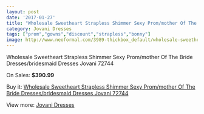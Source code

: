 ```yaml
---
layout: post
date: '2017-01-27'
title: "Wholesale Sweetheart Strapless Shimmer Sexy Prom/mother Of The Bride Dresses/bridesmaid Dresses Jovani 72744"
category: Jovani Dresses
tags: ["prom","gowns","discount","strapless","bonny"]
image: http://www.neoformal.com/3989-thickbox_default/wholesale-sweetheart-strapless-shimmer-sexy-prom-mother-of-the-bride-dresses-bridesmaid-dresses-jovani-72744.jpg
---
```

Wholesale Sweetheart Strapless Shimmer Sexy Prom/mother Of The Bride Dresses/bridesmaid Dresses Jovani 72744

On Sales: **$390.99**
<a href="https://www.neoformal.com/en/jovani-dresses/1487-wholesale-sweetheart-strapless-shimmer-sexy-prom-mother-of-the-bride-dresses-bridesmaid-dresses-jovani-72744.html"><amp-img layout="responsive" width="600" height="600" src="//www.neoformal.com/3989-thickbox_default/wholesale-sweetheart-strapless-shimmer-sexy-prom-mother-of-the-bride-dresses-bridesmaid-dresses-jovani-72744.jpg" alt="Wholesale Sweetheart Strapless Shimmer Sexy Prom/mother Of The Bride Dresses/bridesmaid Dresses Jovani 72744 0" /></a>
<a href="https://www.neoformal.com/en/jovani-dresses/1487-wholesale-sweetheart-strapless-shimmer-sexy-prom-mother-of-the-bride-dresses-bridesmaid-dresses-jovani-72744.html"><amp-img layout="responsive" width="600" height="600" src="//www.neoformal.com/3990-thickbox_default/wholesale-sweetheart-strapless-shimmer-sexy-prom-mother-of-the-bride-dresses-bridesmaid-dresses-jovani-72744.jpg" alt="Wholesale Sweetheart Strapless Shimmer Sexy Prom/mother Of The Bride Dresses/bridesmaid Dresses Jovani 72744 1" /></a>

Buy it: [Wholesale Sweetheart Strapless Shimmer Sexy Prom/mother Of The Bride Dresses/bridesmaid Dresses Jovani 72744](https://www.neoformal.com/en/jovani-dresses/1487-wholesale-sweetheart-strapless-shimmer-sexy-prom-mother-of-the-bride-dresses-bridesmaid-dresses-jovani-72744.html "Wholesale Sweetheart Strapless Shimmer Sexy Prom/mother Of The Bride Dresses/bridesmaid Dresses Jovani 72744")

View more: [Jovani Dresses](https://www.neoformal.com/en/15-jovani-dresses "Jovani Dresses")